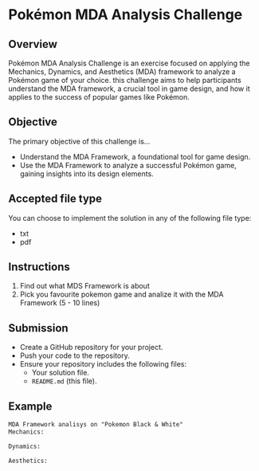 # Pokémon MDA Analysis Challenge

## Overview
Pokémon MDA Analysis Challenge is an exercise focused on applying the Mechanics, Dynamics, and Aesthetics (MDA) framework to analyze a Pokémon game of your choice. 
this challenge aims to help participants understand the MDA framework, a crucial tool in game design, and how it applies to the success of popular games like Pokémon.

## Objective
The primary objective of this challenge is...
- Understand the MDA Framework, a foundational tool for game design.
- Use the MDA Framework to analyze a successful Pokémon game, gaining insights into its design elements.

## Accepted file type
You can choose to implement the solution in any of the following file type:
- txt
- pdf

## Instructions
1. Find out what MDS Framework is about
2. Pick you favourite pokemon game and analize it with the MDA Framework (5 - 10 lines)

## Submission
- Create a GitHub repository for your project.
- Push your code to the repository.
- Ensure your repository includes the following files:
  - Your solution file.
  - `README.md` (this file).
  
## Example
```txt
MDA Framework analisys on "Pokemon Black & White"
Mechanics:

Dynamics:

Aesthetics:
